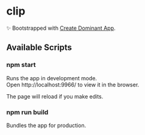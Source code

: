 # clip

✨ Bootstrapped with [Create Dominant App](https://www.npmjs.com/package/create-dominant-app).

## Available Scripts

### npm start

Runs the app in development mode.<br>
Open http://localhost:9966/ to view it in the browser.

The page will reload if you make edits.

### npm run build

Bundles the app for production.
